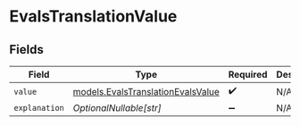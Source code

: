 # EvalsTranslationValue


## Fields

| Field                                                                        | Type                                                                         | Required                                                                     | Description                                                                  |
| ---------------------------------------------------------------------------- | ---------------------------------------------------------------------------- | ---------------------------------------------------------------------------- | ---------------------------------------------------------------------------- |
| `value`                                                                      | [models.EvalsTranslationEvalsValue](../models/evalstranslationevalsvalue.md) | :heavy_check_mark:                                                           | N/A                                                                          |
| `explanation`                                                                | *OptionalNullable[str]*                                                      | :heavy_minus_sign:                                                           | N/A                                                                          |
